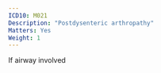 ```yaml
---
ICD10: M021
Description: "Postdysenteric arthropathy"
Matters: Yes
Weight: 1
---
```

If airway involved
